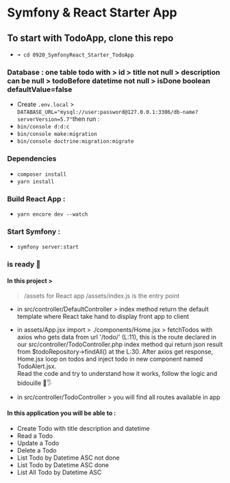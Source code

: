 # Symfony & React Starter App

## To start with TodoApp, clone this repo  

- ```➜ cd 0920_SymfonyReact_Starter_TodoApp``` 

### Database : one table todo with > id > title not null > description can be null > todoBefore datetime not null > isDone boolean defaultValue=false
- Create `.env.local` > `DATABASE_URL="mysql://user:password@127.0.0.1:3306/db-name?serverVersion=5.7"`then run : 
- ``` bin/console d:d:c ``` 
- ``` bin/console make:migration ``` 
- ``` bin/console doctrine:migration:migrate ``` 

### Dependencies
- ``` composer install ```
- ``` yarn install ```

### Build React App :
- ``` yarn encore dev --watch ```


### Start Symfony :
- ``` symfony server:start ```


### <TodoApp/> is ready 🤌


#### In this project >

> /assets for React app
> /assets/index.js is the entry point
  
* in src/controller/DefaultController > index method return the default template where React take hand to display front app to client
* in assets/App.jsx import > ./components/Home.jsx > fetchTodos with axios who gets data from url '/todo/' (L:11), this is the route declared in our src/controller/TodoController.php index method qui return json result from $todoRepository->findAll() at the L:30. After axios get response, Home.jsx loop on todos and inject todo in new component named TodoAlert.jsx. <br> 
Read the code and try to understand how it works, follow the logic and bidouille 🔧𓀄  

* in src/controller/TodoController > you will find all routes available in app

#### In this application you will be able to :
- Create Todo with title description and datetime
- Read a Todo
- Update a Todo
- Delete a Todo
- List Todo by Datetime ASC not done
- List Todo by Datetime ASC done
- List All Todo by Datetime ASC 